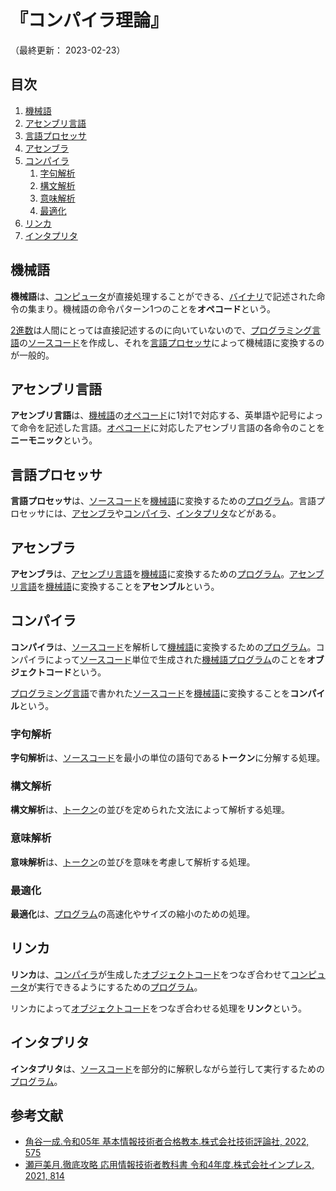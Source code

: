 # 『コンパイラ理論』

（最終更新： 2023-02-23）


## 目次

1. [機械語](#機械語)
1. [アセンブリ言語](#アセンブリ言語)
1. [言語プロセッサ](#言語プロセッサ)
1. [アセンブラ](#アセンブラ)
1. [コンパイラ](#コンパイラ)
	1. [字句解析](#字句解析)
	1. [構文解析](#構文解析)
	1. [意味解析](#意味解析)
	1. [最適化](#最適化)
1. [リンカ](#リンカ)
1. [インタプリタ](#インタプリタ)


## 機械語

**機械語**は、[コンピュータ](../../../../computer/_/chapters/basic_knowledge_of_computer.md#コンピュータ)が直接処理することができる、[バイナリ](../../../_/chapters/computer_and_number.md#バイナリ)で記述された命令の集まり。機械語の命令パターン1つのことを**オペコード**という。

[2進数](../../../discrete_mathematics/_/chapters/radix.md#2進数)は人間にとっては直接記述するのに向いていないので、[プログラミング言語](../../../../programming/_/chapters/basic_knowledge_of_programming.md#プログラミング)の[ソースコード](../../../../programming/_/chapters/basic_knowledge_of_programming.md#ソースコード)を作成し、それを[言語プロセッサ](#言語プロセッサ)によって機械語に変換するのが一般的。


## アセンブリ言語

**アセンブリ言語**は、[機械語](#機械語)の[オペコード](#機械語)に1対1で対応する、英単語や記号によって命令を記述した言語。[オペコード](#機械語)に対応したアセンブリ言語の各命令のことを**ニーモニック**という。


## 言語プロセッサ

**言語プロセッサ**は、[ソースコード](../../../../programming/_/chapters/basic_knowledge_of_programming.md#ソースコード)を[機械語](#機械語)に変換するための[プログラム](../../../../programming/_/chapters/basic_knowledge_of_programming.md#プログラミング)。言語プロセッサには、[アセンブラ](#アセンブラ)や[コンパイラ](#コンパイラ)、[インタプリタ](#インタプリタ)などがある。


## アセンブラ

**アセンブラ**は、[アセンブリ言語](#アセンブリ言語)を[機械語](#機械語)に変換するための[プログラム](../../../../programming/_/chapters/basic_knowledge_of_programming.md#プログラミング)。[アセンブリ言語](#アセンブリ言語)を[機械語](#機械語)に変換することを**アセンブル**という。


## コンパイラ

**コンパイラ**は、[ソースコード](../../../../programming/_/chapters/basic_knowledge_of_programming.md#ソースコード)を解析して[機械語](#機械語)に変換するための[プログラム](../../../../programming/_/chapters/basic_knowledge_of_programming.md#プログラミング)。コンパイラによって[ソースコード](../../../../programming/_/chapters/basic_knowledge_of_programming.md#ソースコード)単位で生成された[機械語](#機械語)[プログラム](../../../../programming/_/chapters/basic_knowledge_of_programming.md#プログラミング)のことを**オブジェクトコード**という。

[プログラミング言語](../../../../programming/_/chapters/basic_knowledge_of_programming.md#プログラミング)で書かれた[ソースコード](../../../../programming/_/chapters/basic_knowledge_of_programming.md#ソースコード)を[機械語](#機械語)に変換することを**コンパイル**という。

### 字句解析

**字句解析**は、[ソースコード](../../../../programming/_/chapters/basic_knowledge_of_programming.md#ソースコード)を最小の単位の語句である**トークン**に分解する処理。

### 構文解析

**構文解析**は、[トークン](#字句解析)の並びを定められた文法によって解析する処理。

### 意味解析

**意味解析**は、[トークン](#字句解析)の並びを意味を考慮して解析する処理。

### 最適化

**最適化**は、[プログラム](../../../../programming/_/chapters/basic_knowledge_of_programming.md#プログラム)の高速化やサイズの縮小のための処理。


## リンカ

**リンカ**は、[コンパイラ](#コンパイラ)が生成した[オブジェクトコード](#コンパイラ)をつなぎ合わせて[コンピュータ](../../../../computer/_/chapters/basic_knowledge_of_computer.md#コンピュータ)が実行できるようにするための[プログラム](../../../../programming/_/chapters/basic_knowledge_of_programming.md#プログラム)。

リンカによって[オブジェクトコード](#コンパイラ)をつなぎ合わせる処理を**リンク**という。


## インタプリタ

**インタプリタ**は、[ソースコード](../../../../programming/_/chapters/basic_knowledge_of_programming.md#ソースコード)を部分的に解釈しながら並行して実行するための[プログラム](../../../../programming/_/chapters/basic_knowledge_of_programming.md#プログラム)。


## 参考文献

- [角谷一成.令和05年 基本情報技術者合格教本.株式会社技術評論社, 2022, 575](https://gihyo.jp/book/2022/978-4-297-13164-7)
- [瀬戸美月.徹底攻略 応用情報技術者教科書 令和4年度.株式会社インプレス, 2021, 814](https://book.impress.co.jp/books/1121101057)
